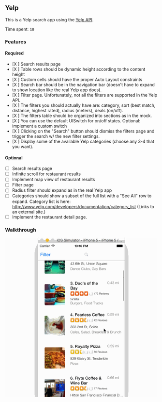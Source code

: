 ## Yelp

This is a Yelp search app using the [Yelp API](http://developer.rottentomatoes.com/docs/read/JSON).

Time spent: `10`

### Features

#### Required

- [X ] Search results page
- [X ] Table rows should be dynamic height according to the content height
- [X ] Custom cells should have the proper Auto Layout constraints
- [X ] Search bar should be in the navigation bar (doesn't have to expand to show location like the real Yelp app does).
- [X ] Filter page. Unfortunately, not all the filters are supported in the Yelp API.
- [X ] The filters you should actually have are: category, sort (best match, distance, highest rated), radius (meters), deals (on/off).
- [X ] The filters table should be organized into sections as in the mock.
- [X ] You can use the default UISwitch for on/off states. Optional: implement a custom switch
- [X ] Clicking on the "Search" button should dismiss the filters page and trigger the search w/ the new filter settings.
- [X ] Display some of the available Yelp categories (choose any 3-4 that you want).

#### Optional

- [ ] Search results page
- [ ] Infinite scroll for restaurant results
- [ ] Implement map view of restaurant results
- [ ] Filter page
- [ ] Radius filter should expand as in the real Yelp app
- [ ] Categories should show a subset of the full list with a "See All" row to expand. Category list is here: http://www.yelp.com/developers/documentation/category_list (Links to an external site.)
- [ ] Implement the restaurant detail page.

### Walkthrough

![Video Walkthrough](yelp.gif)


